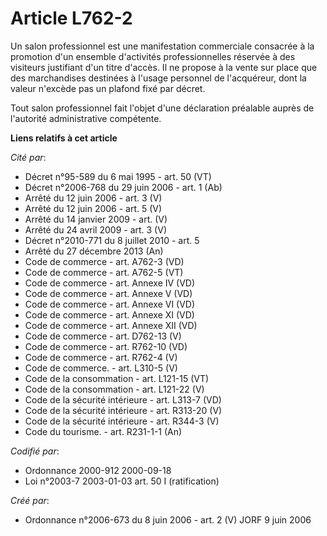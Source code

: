 # Article L762-2

Un salon professionnel est une manifestation commerciale consacrée à la promotion d'un ensemble d'activités professionnelles
réservée à des visiteurs justifiant d'un titre d'accès. Il ne propose à la vente sur place que des marchandises destinées à
l'usage personnel de l'acquéreur, dont la valeur n'excède pas un plafond fixé par décret.

Tout salon professionnel fait l'objet d'une déclaration préalable auprès de l'autorité administrative compétente.

**Liens relatifs à cet article**

_Cité par_:

  - Décret n°95-589 du 6 mai 1995 - art. 50 (VT)
  - Décret n°2006-768 du 29 juin 2006 - art. 1 (Ab)
  - Arrêté du 12 juin 2006 - art. 3 (V)
  - Arrêté du 12 juin 2006 - art. 5 (V)
  - Arrêté du 14 janvier 2009 - art. (V)
  - Arrêté du 24 avril 2009 - art. 3 (V)
  - Décret n°2010-771 du 8 juillet 2010 - art. 5
  - Arrêté du 27 décembre 2013 (An)
  - Code de commerce - art. A762-3 (VD)
  - Code de commerce - art. A762-5 (VT)
  - Code de commerce - art. Annexe IV (VD)
  - Code de commerce - art. Annexe V (VD)
  - Code de commerce - art. Annexe VI (VD)
  - Code de commerce - art. Annexe XI (VD)
  - Code de commerce - art. Annexe XII (VD)
  - Code de commerce - art. D762-13 (V)
  - Code de commerce - art. R762-10 (VD)
  - Code de commerce - art. R762-4 (V)
  - Code de commerce. - art. L310-5 (V)
  - Code de la consommation - art. L121-15 (VT)
  - Code de la consommation - art. L121-22 (V)
  - Code de la sécurité intérieure - art. L313-7 (VD)
  - Code de la sécurité intérieure - art. R313-20 (V)
  - Code de la sécurité intérieure - art. R344-3 (V)
  - Code du tourisme. - art. R231-1-1 (An)

_Codifié par_:

  - Ordonnance 2000-912 2000-09-18
  - Loi n°2003-7 2003-01-03 art. 50 I (ratification)

_Créé par_:

  - Ordonnance n°2006-673 du 8 juin 2006 - art. 2 (V) JORF 9 juin 2006

